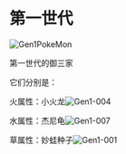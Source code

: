 # 第一世代

![Gen1PokeMon](/images/PokeMons/InitialPokeMon/gen1.jpg)

第一世代的御三家

它们分别是：

火属性：小火龙![Gen1-004](/images/PokeMons/Gen1/004.gif)

水属性：杰尼龟![Gen1-007](/images/PokeMons/Gen1/007.gif)

草属性：妙蛙种子![Gen1-001](/images/PokeMons/Gen1/001.gif)

